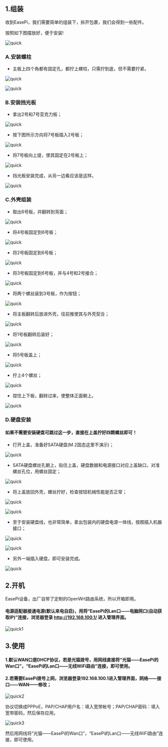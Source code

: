 ## 1.组装

收到EasePi，我们需要简单的组装下，拆开包裹，我们会得到一些配件。

按照如下图摆放好，便于安装!

![quick](./quick/zz1.jpg) 

### A.安装螺柱

 * 主板上四个角都有固定孔，都拧上螺柱，只需拧到底，但不需要拧紧。

![quick](./quick/zz2.jpg) 

![quick](./quick/zz3.jpg) 


### B.安装挡光板

 * 拿出2号和7号亚克力板；

![quick](./quick/zz4.jpg) 

 * 按下图所示方向将7号板插入2号板；

![quick](./quick/zz5.jpg) 

 * 将7号板向上提，使其固定在2号板上；

![quick](./quick/zz6.jpg) 

 * 挡光板安装完成，从另一边看应该是这样。

![quick](./quick/zz7.jpg)


### C.外壳组装

 * 取出6号板，并翻转到背面；
 
![quick](./quick/zz8.jpg) 

 * 将4号板固定到6号板；

![quick](./quick/zz9.jpg) 

 * 将2号板固定到6号板；

![quick](./quick/zz10.jpg) 

 * 将3号板固定到6号板，并与4号和2号接合；

![quick](./quick/zz11.jpg)

 * 将两个螺丝装到3号板，作为按钮；

![quick](./quick/zz12.jpg)

 * 将主板翻转后放进外壳，往前推使其与外壳契合；

![quick](./quick/zz13.jpg)

 * 将1号板翻转后装好；

![quick](./quick/zz14.jpg)

 * 将5号板盖上；

![quick](./quick/zz15.jpg)

 * 拧上4个螺丝；

![quick](./quick/zz16.jpg)

 * 捏住上下板，翻转过来，使整体正面朝上。

![quick](./quick/zz17.jpg)

### D.硬盘安装

#### 如果不需要安装硬盘可跳过这一步，直接在上盖拧好四颗螺丝即可！

 * 打开上盖，准备好SATA硬盘(M.2固态这里不演示)；

![quick](./quick/zz18.jpg)

 * SATA硬盘螺丝孔朝上，贴住上盖，硬盘数据和电源接口对应上盖缺口，对准螺丝孔位，用螺丝固定；

![quick](./quick/zz19.jpg)

 * 将上盖放回外壳，螺丝拧好，检查按钮机械性能是否正常；

![quick](./quick/zz20.jpg)

![quick](./quick/zz21.jpg)

 * 至于安装硬盘线，也非常简单，拿出包装内的硬盘电源一体线，按图插入机器接口；

![quick](./quick/zz22.jpg)

![quick](./quick/zz23.jpg)

 * 另外一端插入硬盘，即可安装完成。
 
![quick](./quick/zz24.jpg)




## 2.开机

EasePi设备，出厂自带了定制的OpenWrt路由系统，所以开箱即用。

#### 电源适配器接通电源(默认来电自启)，用将“EasePi的Lan口——电脑网口(自动获取IP)”连接，浏览器登录 http://192.168.100.1/ 进入管理界面。

![quick1](./quick/quick1.jpg) 



## 3.使用

#### 1.默认WAN口是DHCP协议，若是光猫拨号，用网线直接将“光猫——EasePi的Wan口”，“EasePi的Lan口——无线WiFi路由”连接，即可使用。


#### 2.若需要EasePi拨号上网，浏览器登录192.168.100.1进入管理界面，网络——接口——WAN——修改；

![quick2](./quick/quick2.jpg) 

协议切换成PPPoE，PAP/CHAP用户名：填入宽带帐号；PAP/CHAP密码：填入宽带密码，然后保存应用。

![quick3](./quick/quick3.jpg) 

然后用网线将“光猫——EasePi的Wan口”，“EasePi的Lan口——无线WiFi路由”连接，即可使用。
